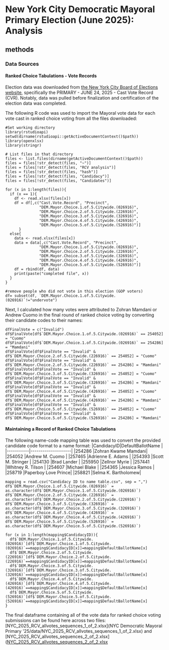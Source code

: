 # New York City Democratic Mayoral Primary Election (June 2025): Analysis

## methods 

### Data Sources

#### Ranked Choice Tabulations - Vote Records

Election data was downloaded from [the New York City Board of Elections website](https://vote.nyc/page/election-results-summary), specifically the PRIMARY - JUNE 24, 2025 - Cast Vote Record (CVR). Notably, data was pulled before finalization and certification of the election data was completed.

The following R code was used to import the Mayoral vote data for each vote cast in ranked choice voting from all the files downloaded:

````
#Set working directory
library(rstudioapi)
setwd(dirname(rstudioapi::getActiveDocumentContext()$path))
library(openxlsx)
library(stringr)

# List files in that directory
files <- list.files(dirname(getActiveDocumentContext()$path))
files = files[!str_detect(files, "~")]
files = files[!str_detect(files, "RCV analysis")]
files = files[!str_detect(files, "hash")]
files = files[!str_detect(files, "Candidacy")]
files = files[!str_detect(files, "Candidates")]

for (x in 1:length(files)){
  if (x == 1){
    df <- read.xlsx(files[x])
    df = df[,c("Cast.Vote.Record", "Precinct",
               "DEM.Mayor.Choice.1.of.5.Citywide.(026916)",
               "DEM.Mayor.Choice.2.of.5.Citywide.(226916)", 
               "DEM.Mayor.Choice.3.of.5.Citywide.(326916)", 
               "DEM.Mayor.Choice.4.of.5.Citywide.(426916)", 
               "DEM.Mayor.Choice.5.of.5.Citywide.(526916)")]
      }
  else{
    data <- read.xlsx(files[x])
    data = data[,c("Cast.Vote.Record", "Precinct",
               "DEM.Mayor.Choice.1.of.5.Citywide.(026916)",
               "DEM.Mayor.Choice.2.of.5.Citywide.(226916)", 
               "DEM.Mayor.Choice.3.of.5.Citywide.(326916)", 
               "DEM.Mayor.Choice.4.of.5.Citywide.(426916)", 
               "DEM.Mayor.Choice.5.of.5.Citywide.(526916)")]
    df = rbind(df, data)
    print(paste("completed file", x))
  }
}

#remove people who did not vote in this election (GOP voters)
df= subset(df, `DEM.Mayor.Choice.1.of.5.Citywide.(026916)`!="undervote")
````

Next, I calculated how many votes were attributed to Zohran Mamdani or Andrew Cuomo in the final round of ranked choice voting by converting their candidate codes to their names:

````
dfFinalVote = c("Invalid")
df$FinalVote[df$`DEM.Mayor.Choice.1.of.5.Citywide.(026916)` == 254052] = "Cuomo"
df$FinalVote[df$`DEM.Mayor.Choice.1.of.5.Citywide.(026916)` == 254286] = "Mamdani"
df$FinalVote[df$FinalVote == "Invalid" & df$`DEM.Mayor.Choice.2.of.5.Citywide.(226916)` == 254052] = "Cuomo"
df$FinalVote[df$FinalVote == "Invalid" & df$`DEM.Mayor.Choice.2.of.5.Citywide.(226916)` == 254286] = "Mamdani"
df$FinalVote[df$FinalVote == "Invalid" & df$`DEM.Mayor.Choice.3.of.5.Citywide.(326916)` == 254052] = "Cuomo"
df$FinalVote[df$FinalVote == "Invalid" & df$`DEM.Mayor.Choice.3.of.5.Citywide.(326916)` == 254286] = "Mamdani"
df$FinalVote[df$FinalVote == "Invalid" & df$`DEM.Mayor.Choice.4.of.5.Citywide.(426916)` == 254052] = "Cuomo"
df$FinalVote[df$FinalVote == "Invalid" & df$`DEM.Mayor.Choice.4.of.5.Citywide.(426916)` == 254286] = "Mamdani"
df$FinalVote[df$FinalVote == "Invalid" & df$`DEM.Mayor.Choice.5.of.5.Citywide.(526916)` == 254052] = "Cuomo"
df$FinalVote[df$FinalVote == "Invalid" & df$`DEM.Mayor.Choice.5.of.5.Citywide.(526916)` == 254286] = "Mamdani"
````

#### Maintaining a Record of Ranked Choice Tabulations

The following name-code mapping table was used to convert the provided candidate code format to a name format:
|CandidacyID|DefaultBallotName   |
|-----------|--------------------|
|254286     |Zohran Kwame Mamdani|
|254052     |Andrew M. Cuomo     |
|257465     |Adrienne E. Adams   |
|254393     |Scott M. Stringer   |
|254130     |Brad Lander         |
|255950     |Zellnor Myrie       |
|257441     |Whitney R. Tilson   |
|254607     |Michael Blake       |
|254365     |Jessica Ramos       |
|258719     |Paperboy Love Prince|
|258821     |Selma K. Bartholomew|

````
mapping = read.csv("Candidacy ID to name table.csv", sep = ",")
df$`DEM.Mayor.Choice.1.of.5.Citywide.(026916)` = as.character(df$`DEM.Mayor.Choice.1.of.5.Citywide.(026916)`)
df$`DEM.Mayor.Choice.2.of.5.Citywide.(226916)` = as.character(df$`DEM.Mayor.Choice.2.of.5.Citywide.(226916)`)
df$`DEM.Mayor.Choice.3.of.5.Citywide.(326916)` = as.character(df$`DEM.Mayor.Choice.3.of.5.Citywide.(326916)`)
df$`DEM.Mayor.Choice.4.of.5.Citywide.(426916)` = as.character(df$`DEM.Mayor.Choice.4.of.5.Citywide.(426916)`)
df$`DEM.Mayor.Choice.5.of.5.Citywide.(526916)` = as.character(df$`DEM.Mayor.Choice.5.of.5.Citywide.(526916)`)

for (x in 1:length(mapping$CandidacyID)){
  df$`DEM.Mayor.Choice.1.of.5.Citywide.(026916)`[df$`DEM.Mayor.Choice.1.of.5.Citywide.(026916)`==mapping$CandidacyID[x]]=mapping$DefaultBallotName[x]
  df$`DEM.Mayor.Choice.2.of.5.Citywide.(226916)`[df$`DEM.Mayor.Choice.2.of.5.Citywide.(226916)`==mapping$CandidacyID[x]]=mapping$DefaultBallotName[x]
  df$`DEM.Mayor.Choice.3.of.5.Citywide.(326916)`[df$`DEM.Mayor.Choice.3.of.5.Citywide.(326916)`==mapping$CandidacyID[x]]=mapping$DefaultBallotName[x]
  df$`DEM.Mayor.Choice.4.of.5.Citywide.(426916)`[df$`DEM.Mayor.Choice.4.of.5.Citywide.(426916)`==mapping$CandidacyID[x]]=mapping$DefaultBallotName[x]
  df$`DEM.Mayor.Choice.5.of.5.Citywide.(526916)`[df$`DEM.Mayor.Choice.5.of.5.Citywide.(526916)`==mapping$CandidacyID[x]]=mapping$DefaultBallotName[x]
}

````
The final dataframe containing all of the vote data for ranked choice voting submissions can be found here across two files: [NYC_2025_RCV_allvotes_sequences_1_of_2.xlsx](NYC Democratic Mayoral Primary '25/data/NYC_2025_RCV_allvotes_sequences_1_of_2.xlsx) and [NYC_2025_RCV_allvotes_sequences_2_of_2.xlsx]([NYC_2025_RCV_allvotes_sequences_2_of_2.xlsx](NYC%20Democratic%20Mayoral%20Primary%20%2725/data/NYC_2025_RCV_allvotes_sequences_2_of_2.xlsx)
